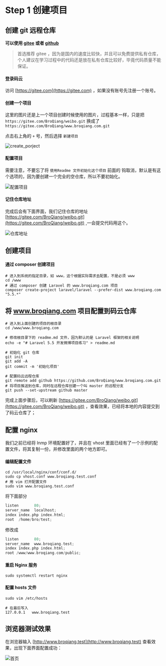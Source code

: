 # Step 1 创建项目

## 创建 git 远程仓库

**可以使用 [gitee](https://gitee.com) 或者 [github](https://github.com)**

> 首选推荐 gitee ，因为是国内的速度比较快，并且可以免费提供私有仓库，个人建议在学习过程中的代码还是放在私有仓库比较好，毕竟代码质量不能保证。

#### 登录码云

访问 [https://gitee.com](https://gitee.com) ，如果没有账号先注册一个账号。


#### 创建一个项目

这里的图片还是上一个项目创建时候使用的图片，过程基本一样，只是把 `https://gitee.com/BroQiang/weibo.git` 换成了 `https://gitee.com/BroQiang/www.broqiang.com.git`

点击右上角的 `+` 号，然后选择 `新建项目`

![create_porject](http://image.broqiang.com/9bbc4b75a8952968b946ff1927b165fd.png)

#### 配置项目

需要注意，不要忘了将 `使用Readme 文件初始化这个项目` 前面的 钩取消，默认是有这个选项的，因为要创建一个完全的空仓库，所以不要初始化。

![配置项目](http://image.broqiang.com/10f5e1633c1caad08f49f6feb2800474.png)

#### 记住仓库地址

完成后会有下面界面，我们记住仓库的地址 [https://gitee.com/BroQiang/weibo.git](https://gitee.com/BroQiang/weibo.git) ,一会提交代码用这个。

![仓库地址](http://image.broqiang.com/ed1ee41c63aff046df98eff78fb7a959.png)


## 创建项目

#### 通过 composer 创建项目

```shell
# 进入到系统的指定目录，如 www，这个根据实际需求去配置，不是必须 www
cd /www
# 通过 composer 创建 Laravel 的 www.broqiang.com 项目
composer create-project laravel/laravel --prefer-dist www.broqiang.com "5.5.*"
```


## 将 www.broqiang.com 项目配置到码云仓库

```shell
# 进入到上面创建的项目的根目录
cd /www/www.broqiang.com

# 修改根目录下的 readme.md 文件，因为默认的是 Laravel 框架的相关说明
echo -e "# Laravel 5.5 开发微博项目练习" > readme.md

# 初始化 git 仓库
git init
git add -A
git commit -m '初始化项目'

# 配置码云远程仓库
git remote add github https://github.com/BroQiang/www.broqiang.com.git
# 将项目推送到仓库，同时在远程仓库创建一个叫 master 的远程分支
git push --set-upstream github master
```

完成上面步骤后，可以刷新 [https://gitee.com/BroQiang/weibo.git](https://gitee.com/BroQiang/weibo.git) ，查看效果，已经将本地的内容提交到了码云仓库了；

## 配置 nginx

我们之前已经将 lnmp 环境配置好了，并且在 vhost 里面已经有了一个示例的配置文件，将其复制一份，并修改里面的两个地方即可。

#### 编辑配置文件

```shell
cd /usr/local/nginx/conf/conf.d/
sudo cp vhost.conf www.broqiang.test.conf
# 用 vim 打开配置文件
sudo vim www.broqiang.test.conf
```

将下面部分

```c
listen       80;
server_name  localhost;
index index.php index.html;
root  /home/bro/test;
```

修改成

```c
listen       80;
server_name  www.broqiang.test;         
index index.php index.html;
root /www/www.broqiang.com/public;    
```

#### 重启 Nginx 服务

```shell
sudo systemctl restart nginx
```

#### 配置 hosts 文件

```shell
sudo vim /etc/hosts

# 在最后写入
127.0.0.1   www.broqiang.test
```

## 浏览器测试效果

在浏览器输入 [http://www.broqiang.test](http://www.broqiang.test) 查看效果，出现下面界面配置成功：

![首页](http://image.broqiang.com/97923e0724d72f28a9bb8f311b3acb38.png)




